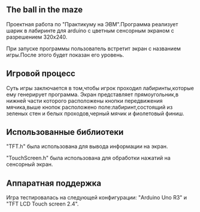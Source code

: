 ## The ball in the maze

Проектная работа по "Практикуму на ЭВМ".Программа реализует шарик в лабиринте для arduino с цветным сенсорным экраном с разрешением 320х240.

При запуске программы пользователь встретит экран с названием игры.После этого будет показан его уровень.

## Игровой процесс
Суть игры заключается в том,чтобы игрок проходил лабиринты,которые ему генерирует программа.
Экран представляет прямоугольник,в нижней части которого расположены кнопки передвижения мячика,выше кнопок расположено поле:лабиринт,состоящий из зеленых стен и белых проходов,черный мячик и фиолетовый финиш.

## Использованные библиотеки
"TFT.h" была использована для вывода информации на экран.

"TouchScreen.h" была использована для обработки нажатий на сенсорный экран.

## Аппаратная поддержка
Игра тестировалась на следующей конфигурации: "Arduino Uno R3" и "TFT LCD Touch screen 2.4".
